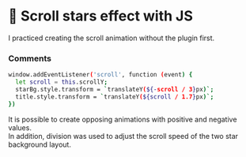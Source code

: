 # 💫 Scroll stars effect with JS
I practiced creating the scroll animation without the plugin first.

### Comments
```sh
window.addEventListener('scroll', function (event) {
  let scroll = this.scrollY;
  starBg.style.transform = `translateY(${-scroll / 3}px)`;
  title.style.transform = `translateY(${scroll / 1.7}px)`;
})
```
It is possible to create opposing animations with positive and negative values. <br />
In addition, division was used to adjust the scroll speed of the two star background layout.
